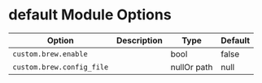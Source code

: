 # default Module Options

| Option | Description | Type | Default |
|--------|-------------|------|---------|
| `custom.brew.enable` |  | bool | false |
| `custom.brew.config_file` |  | nullOr path| null |
